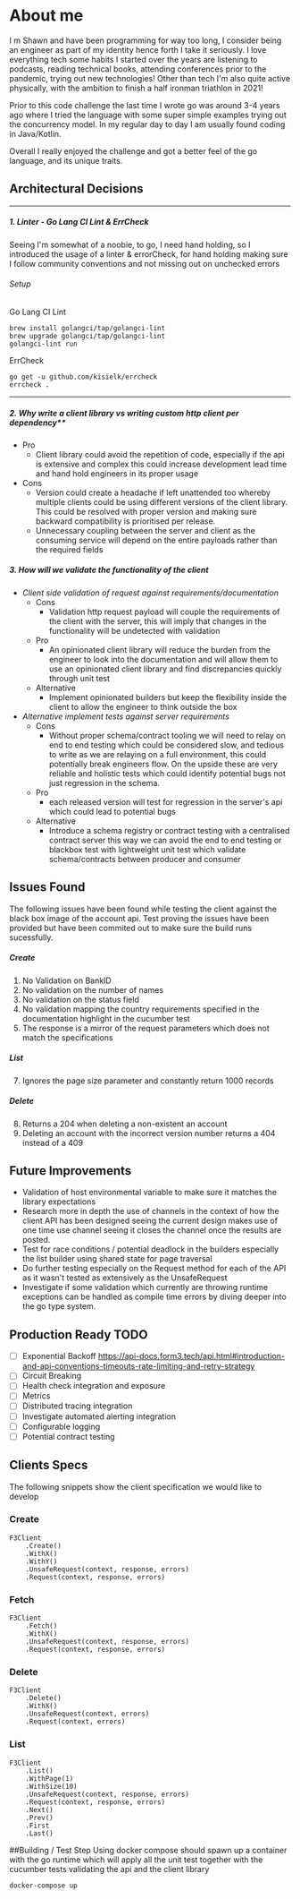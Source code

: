 # About me
I m Shawn and have been programming for way too long, I consider being an engineer as part of my identity hence forth I take it seriously. I love everything tech some habits I started over the years are listening to podcasts, reading technical books, attending conferences prior to the pandemic, trying out new technologies! Other than tech I'm also quite active physically, with the ambition to finish a half ironman triathlon in 2021!

Prior to this code challenge the last time I wrote go was around 3-4 years ago where I tried the language with some super simple examples trying out the concurrency model. In my regular day to day I am usually found coding in Java/Kotlin.

Overall I really enjoyed the challenge and got a better feel of the go language, and its unique traits.

## Architectural Decisions

---

##### 1. Linter - Go Lang CI Lint & ErrCheck

Seeing I'm somewhat of a noobie, to go, I need hand holding, so I introduced the usage of a linter & errorCheck, 
for hand holding making sure I follow community conventions and not missing out on unchecked errors

###### Setup
Go Lang CI Lint
```
brew install golangci/tap/golangci-lint
brew upgrade golangci/tap/golangci-lint
golangci-lint run
```

ErrCheck
```
go get -u github.com/kisielk/errcheck
errcheck .
```

---

##### 2. Why write a client library vs writing custom http client per dependency**

- Pro
    - Client library could avoid the repetition of code, especially if 
    the api is extensive and complex this could increase development lead 
    time and hand hold engineers in its proper usage
- Cons
    - Version could create a headache if left unattended too whereby multiple
    clients could be using different versions of the client library. This could 
    be resolved with proper version and making sure backward compatibility is 
    prioritised per release.
    - Unnecessary coupling between the server and client as the consuming service will
      depend on the entire payloads rather than the required fields
        

##### 3. How will we validate the functionality of the client
- _Client side validation of request against requirements/documentation_
    - Cons
        - Validation http request payload will couple the requirements of the client with the server,
          this will imply that changes in the functionality will be undetected with validation
    - Pro
        - An opinionated client library will reduce the burden from the engineer to look into the documentation
          and will allow them to use an opinionated client library and find discrepancies quickly through unit test
    - Alternative
        - Implement opinionated builders but keep the flexibility inside the client to allow the engineer to
          think outside the box
- _Alternative implement tests against server requirements_
    - Cons
        - Without proper schema/contract tooling we will need to relay on end to end testing which
          could be considered slow, and tedious to write as we are relaying on a full environment, 
          this could potentially break engineers flow. On the upside these are very reliable and 
          holistic tests which could identify potential bugs not just regression in the schema.
    - Pro
        - each released version will test for regression in the server's api which could lead to 
        potential bugs
    - Alternative
        - Introduce a schema registry or contract testing with a centralised contract server this 
        way we can avoid the end to end testing or blackbox test with lightweight unit test which 
        validate schema/contracts between producer and consumer
    
    
## Issues Found
The following issues have been found while testing the client against the black box image of the account api.
Test proving the issues have been provided but have been commited out to make sure the build runs sucessfully.

##### Create
1. No Validation on BankID
2. No validation on the number of names
3. No validation on the status field
4. No validation mapping the country requirements specified in the documentation highlight in the cucumber test
5. The response is a mirror of the request parameters which does not match the specifications

##### List
7. Ignores the page size parameter and constantly return 1000 records

##### Delete
8. Returns a 204 when deleting a non-existent an account
9. Deleting an account with the incorrect version number returns a 404 instead of a 409

## Future Improvements
- Validation of host environmental variable to make sure it matches the library expectations
- Research more in depth the use of channels in the context of how the client API has been designed seeing the current 
design makes use of one time use channel seeing it closes the channel once the results are posted.
- Test for race conditions / potential deadlock in the builders especially the list builder using shared state for page traversal
- Do further testing especially on the Request method for each of the API as it wasn't tested as extensively as the UnsafeRequest
- Investigate if some validation which currently are throwing runtime exceptions can be handled as compile time errors by diving deeper into the go type system.

## Production Ready TODO
- [ ] Exponential Backoff https://api-docs.form3.tech/api.html#introduction-and-api-conventions-timeouts-rate-limiting-and-retry-strategy
- [ ] Circuit Breaking
- [ ] Health check integration and exposure
- [ ] Metrics 
- [ ] Distributed tracing integration
- [ ] Investigate automated alerting integration
- [ ] Configurable logging
- [ ] Potential contract testing 

## Clients Specs 
The following snippets show the client specification we would like to develop

### Create
```
F3Client
    .Create()
    .WithX()
    .WithY()
    .UnsafeRequest(context, response, errors)
    .Request(context, response, errors)
```

### Fetch
```
F3Client
    .Fetch()
    .WithX()
    .UnsafeRequest(context, response, errors)
    .Request(context, response, errors)
```    

### Delete
```
F3Client
    .Delete()
    .WithX()
    .UnsafeRequest(context, errors)
    .Request(context, errors)
```    

### List
```
F3Client
    .List()
    .WithPage(1)
    .WithSize(10)
    .UnsafeRequest(context, response, errors)
    .Request(context, response, errors)
    .Next()
    .Prev()
    .First
    .Last()
```    

##Building / Test Step
Using docker compose should spawn up a container with the go runtime which will apply all the unit test together with 
the cucumber tests validating the api and the client library
```
docker-compose up
```